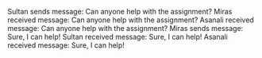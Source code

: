 Sultan sends message: Can anyone help with the assignment?
Miras received message: Can anyone help with the assignment?
Asanali received message: Can anyone help with the assignment?
Miras sends message: Sure, I can help!
Sultan received message: Sure, I can help!
Asanali received message: Sure, I can help!
